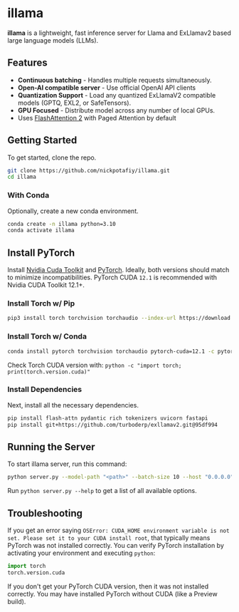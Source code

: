 # illama
**illama** is a lightweight, fast inference server for Llama and ExLlamav2 based large language models (LLMs).

## Features
- **Continuous batching** - Handles multiple requests simultaneously.
- **Open-AI compatible server** - Use official OpenAI API clients
- **Quantization Support** - Load any quantized ExLlamaV2 compatible models (GPTQ, EXL2, or SafeTensors).
- **GPU Focused** - Distribute model across any number of local GPUs.
- Uses [FlashAttention 2](https://github.com/Dao-AILab/flash-attention) with Paged Attention by default

## Getting Started

To get started, clone the repo.

```bash
git clone https://github.com/nickpotafiy/illama.git
cd illama
```

### With Conda

Optionally, create a new conda environment.

```bash
conda create -n illama python=3.10
conda activate illama
```

## Install PyTorch

Install [Nvidia Cuda Toolkit](https://developer.nvidia.com/cuda-toolkit-archive) and [PyTorch](https://pytorch.org/get-started/locally/). Ideally, both versions should match to minimize incompatibilities. PyTorch CUDA `12.1` is recommended with Nvidia CUDA Toolkit 12.1+.

### Install Torch w/ Pip

```bash
pip3 install torch torchvision torchaudio --index-url https://download.pytorch.org/whl/cu121
```

### Install Torch w/ Conda

```bash
conda install pytorch torchvision torchaudio pytorch-cuda=12.1 -c pytorch -c nvidia
```

Check Torch CUDA version with: `python -c "import torch; print(torch.version.cuda)"`

### Install Dependencies

Next, install all the necessary dependencies.

```bash
pip install flash-attn pydantic rich tokenizers uvicorn fastapi
pip install git+https://github.com/turboderp/exllamav2.git@95df994
```

## Running the Server

To start illama server, run this command:

```bash
python server.py --model-path "<path>" --batch-size 10 --host "0.0.0.0" --port 5000 --verbose
```

Run `python server.py --help` to get a list of all available options.

## Troubleshooting

If you get an error saying `OSError: CUDA_HOME environment variable is not set. Please set it to your CUDA install root`, that typically means PyTorch was not installed correctly. You can verify PyTorch installation by activating your environment and executing `python`:

```python
import torch
torch.version.cuda
```
If you don't get your PyTorch CUDA version, then it was not installed correctly. You may have installed PyTorch without CUDA (like a Preview build).